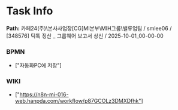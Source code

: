 # Task Info

**Path:** 카페24(주)\본사사업장\[CG]MI본부\MIH그룹\밸류업팀 / smlee06 / [348576] 틱톡 정산 _ 그룹웨어 보고서 상신 / 2025-10-01_00-00-00

### BPMN
- ["자동화PC에 저장"]

### WIKI
- ["https://n8n-mi-016-web.hanpda.com/workflow/p87GCOLz3DMXDfhk"]

